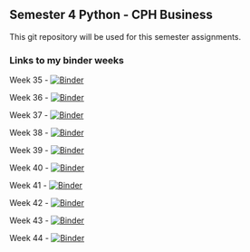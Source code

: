 ## Semester 4 Python - CPH Business

This git repository will be used for this semester assignments.

### Links to my binder weeks
 
Week 35 - [![Binder](https://mybinder.org/badge_logo.svg)](https://mybinder.org/v2/gh/Bringordie/sem4python/master?filepath=Week35-ex01%2FWeek_35.ipynb)

Week 36 - [![Binder](https://mybinder.org/badge_logo.svg)](https://mybinder.org/v2/gh/Bringordie/sem4python/master?filepath=Week36-ex02%2FWeek_36.ipynb)

Week 37 - [![Binder](https://mybinder.org/badge_logo.svg)](https://mybinder.org/v2/gh/Bringordie/sem4python/master?filepath=Week37-ex03%2FWeek_37.ipynb)

Week 38 - [![Binder](https://mybinder.org/badge_logo.svg)](https://mybinder.org/v2/gh/Bringordie/sem4python/master?filepath=Week38-ex04%2FWeek_38.ipynb)

Week 39 - [![Binder](https://mybinder.org/badge_logo.svg)](https://mybinder.org/v2/gh/Bringordie/sem4python/master?filepath=Week39-ex05%2FWeek_39.ipynb)

Week 40 - [![Binder](https://mybinder.org/badge_logo.svg)](https://mybinder.org/v2/gh/Bringordie/sem4python/master?filepath=Week40-ex06%2FWeek_40.ipynb)

Week 41 - [![Binder](https://mybinder.org/badge_logo.svg)](https://mybinder.org/v2/gh/Bringordie/sem4python/master?filepath=Week41-ex07%2FWeek_41.ipynb)

Week 42 - [![Binder](https://mybinder.org/badge_logo.svg)](https://mybinder.org/v2/gh/Bringordie/sem4python/master?filepath=Week42-ex08%2FWeek_42.ipynb)

Week 43 - [![Binder](https://mybinder.org/badge_logo.svg)](https://mybinder.org/v2/gh/Bringordie/sem4python/master?filepath=Week43-ex09%2FWeek_43.ipynb)

Week 44 - [![Binder](https://mybinder.org/badge_logo.svg)](https://mybinder.org/v2/gh/Bringordie/sem4python/master?filepath=Week44-ex10%2FWeek_44.ipynb)
